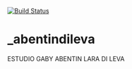 [![Build Status](https://travis-ci.org/Automattic/_s.svg?branch=master)](https://travis-ci.org/Automattic/_s)

_abentindileva
===

ESTUDIO
GABY ABENTIN
LARA DI LEVA

